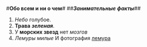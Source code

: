 #**Обо всем и ни о чем**#
##***Занимательные факты***##
1. *Небо* голубое.
2. **Трава** ***зеленая***.
3. У **морских звезд** нет *мозгов*
4. *Лемуры милые*
И фотография [лемура](http://farm3.staticflickr.com/2668/4066295122_45852799c6_b.jpg)

